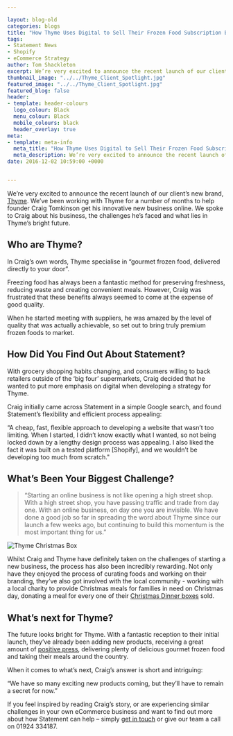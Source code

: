 ```yaml
--- 

layout: blog-old
categories: blogs
title: "How Thyme Uses Digital to Sell Their Frozen Food Subscription Boxes Online"
tags:
- Statement News
- Shopify
- eCommerce Strategy
author: Tom Shackleton
excerpt: We’re very excited to announce the recent launch of our client’s new brand, Thyme. We’ve been working with Thyme for a number of months to help founder Craig Tomkinson get his innovative new business online. We spoke to Craig about his business, the challenges he’s faced and what lies in Thyme’s bright future.
thumbnail_image: "../../Thyme_Client_Spotlight.jpg"
featured_image: "../../Thyme_Client_Spotlight.jpg"
featured_blog: false
header:
- template: header-colours
  logo_colour: Black
  menu_colour: Black
  mobile_colours: black
  header_overlay: true
meta:
- template: meta-info
  meta_title: "How Thyme Uses Digital to Sell Their Frozen Food Subscription Boxes Online"
  meta_description: We’re very excited to announce the recent launch of our client’s new brand, Thyme. We’ve been working with Thyme for a number of months to help founder Craig Tomkinson get his innovative new business online. We spoke to Craig about his business, the challenges he’s faced and what lies in Thyme’s bright future.
date: 2016-12-02 10:59:00 +0000


--- 
```

We’re very excited to announce the recent launch of our client’s new brand, [Thyme](https://www.itsthyme.co.uk/). We’ve been working with Thyme for a number of months to help founder Craig Tomkinson get his innovative new business online. We spoke to Craig about his business, the challenges he’s faced and what lies in Thyme’s bright future.

  

Who are Thyme?
--------------

In Craig’s own words, Thyme specialise in “gourmet frozen food, delivered directly to your door”.

Freezing food has always been a fantastic method for preserving freshness, reducing waste and creating convenient meals. However, Craig was frustrated that these benefits always seemed to come at the expense of good quality.

When he started meeting with suppliers, he was amazed by the level of quality that was actually achievable, so set out to bring truly premium frozen foods to market.

  

How Did You Find Out About Statement?
-------------------------------------

With grocery shopping habits changing, and consumers willing to back retailers outside of the ‘big four’ supermarkets, Craig decided that he wanted to put more emphasis on digital when developing a strategy for Thyme.

Craig initially came across Statement in a simple Google search, and found Statement’s flexibility and efficient process appealing:

“A cheap, fast, flexible approach to developing a website that wasn’t too limiting. When I started, I didn’t know exactly what I wanted, so not being locked down by a lengthy design process was appealing. I also liked the fact it was built on a tested platform \[Shopify\], and we wouldn’t be developing too much from scratch."

  

What’s Been Your Biggest Challenge?
-----------------------------------

> “Starting an online business is not like opening a high street shop. With a high street shop, you have passing traffic and trade from day one. With an online business, on day one you are invisible. We have done a good job so far in spreading the word about Thyme since our launch a few weeks ago, but continuing to build this momentum is the most important thing for us.”

  

![Thyme Christmas Box](../../Thyme_Christmas_Box.png)  

Whilst Craig and Thyme have definitely taken on the challenges of starting a new business, the process has also been incredibly rewarding. Not only have they enjoyed the process of curating foods and working on their branding, they’ve also got involved with the local community - working with a local charity to provide Christmas meals for families in need on Christmas day, donating a meal for every one of their [Christmas Dinner boxes](https://www.itsthyme.co.uk/collections/good-thymes/products/christmas-meal-bundle) sold.

  

What’s next for Thyme?
----------------------

The future looks bright for Thyme. With a fantastic reception to their initial launch, they’ve already been adding new products, receiving a great amount of [positive press](https://www.foodmanufacture.co.uk/Business-News/2-Sisters-finance-boss-launches-frozen-food-company), delivering plenty of delicious gourmet frozen food and taking their meals around the country.

When it comes to what’s next, Craig’s answer is short and intriguing:

“We have so many exciting new products coming, but they’ll have to remain a secret for now.”

If you feel inspired by reading Craig’s story, or are experiencing similar challenges in your own eCommerce business and want to find out more about how Statement can help – simply [get in touch](https://www.statementagency.com/contact-us) or give our team a call on 01924 334187.